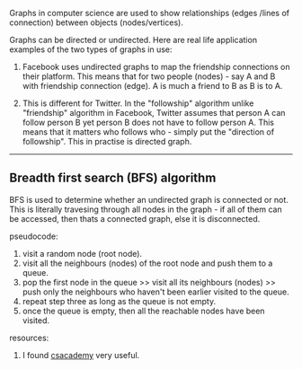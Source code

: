 
Graphs in computer science are used to show relationships (edges /lines of connection) between objects (nodes/vertices).

Graphs can be directed or undirected. Here are real life application examples of the two types of graphs in use:

1. Facebook uses undirected graphs to map the friendship connections on their platform. This means that for two people (nodes) - say A and B with friendship connection (edge). A is much a friend to B as B is to A.

2. This is different for Twitter. In the "followship" algorithm unlike "friendship" algorithm in Facebook, Twitter assumes that person A can follow person B yet person B does not have to follow person A. This means that it matters who follows who - simply put the "direction of followship". This in practise is directed graph. 


---
Breadth first search (BFS) algorithm
---

BFS is used to determine whether an undirected graph is connected or not. This is literally travesing through all nodes in the graph - if all of them can be accessed, then thats a connected graph, else it is disconnected.

pseudocode:
1. visit a random node (root node).
2. visit all the neighbours (nodes) of the root node and push them to a queue.
3. pop the first node in the queue >> visit all its neighbours (nodes) >> push only the neighbours who haven't been earlier visited to the queue.
4. repeat step three as long as the queue is not empty.
5. once the queue is empty, then all the reachable nodes have been visited.

resources:
1. I found [csacademy](https://csacademy.com/lesson/breadth_first_search) very useful.